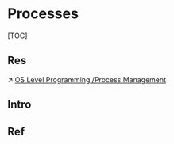 # Processes

[TOC]



## Res
↗ [OS Level Programming /Process Management](../../../👩‍💻%20Languages%20Programming/Compiled%20Languages/C%20&%20CPP/🦷%20OS%20Level%20Programming/Process%20Management.md)



## Intro


## Ref

